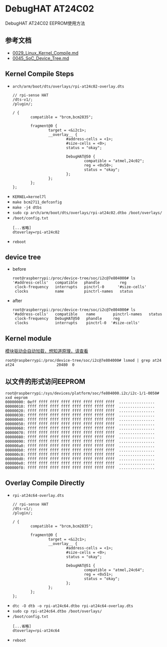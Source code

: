 # DebugHAT AT24C02

DebugHAT AT24C02 EEPROM使用方法

## 参考文档

* [0029_Linux_Kernel_Compile.md](0029_Linux_Kernel_Compile.md)
* [0045_SoC_Device_Tree.md](0045_SoC_Device_Tree.md)


## Kernel Compile Steps

* `arch/arm/boot/dts/overlays/rpi-at24c02-overlay.dts`
  ```dts
  // rpi-sense HAT
  /dts-v1/;
  /plugin/;
  
  / {
          compatible = "brcm,bcm2835";
  
          fragment@0 {
                  target = <&i2c1>;
                  __overlay__ {
                          #address-cells = <1>;
                          #size-cells = <0>;
                          status = "okay";
  
                          DebugHAT@50 {
                                  compatible = "atmel,24c02";
                                  reg = <0x50>;
                                  status = "okay";
                          };
                  };
          };
  };
  ```
* `KERNEL=kernel7l`
* `make bcm2711_defconfig`
* `make -j4 dtbs`
* `sudo cp arch/arm/boot/dts/overlays/rpi-at24c02.dtbo /boot/overlays/`
* `/boot/config.txt`
  ```
  [...省略]
  dtoverlay=rpi-at24c02
  ```
* `reboot`


## device tree

* before
  ```Console
  root@raspberrypi:/proc/device-tree/soc/i2c@7e804000# ls
  '#address-cells'   compatible   phandle         reg
   clock-frequency   interrupts   pinctrl-0      '#size-cells'
   clocks            name         pinctrl-names   status
  ```
* after
  ```Console
  root@raspberrypi:/proc/device-tree/soc/i2c@7e804000# ls
  '#address-cells'   compatible    name        pinctrl-names   status
   clock-frequency   DebugHAT@50   phandle     reg
   clocks            interrupts    pinctrl-0  '#size-cells'
  ```


## Kernel module

[模块驱动会自动加载，想知道原理，请查看](0046_USB_Camera_udev.md)

```Console
root@raspberrypi:/proc/device-tree/soc/i2c@7e804000# lsmod | grep at24
at24                   20480  0
```


## 以文件的形式访问EEPROM

```Console
root@raspberrypi:/sys/devices/platform/soc/fe804000.i2c/i2c-1/1-0050# xxd eeprom
00000000: 0eff ffff ffff ffff ffff ffff ffff ffff  ................
00000010: ffff ffff ffff ffff ffff ffff ffff ffff  ................
00000020: ffff ffff ffff ffff ffff ffff ffff ffff  ................
00000030: ffff ffff ffff ffff ffff ffff ffff ffff  ................
00000040: ffff ffff ffff ffff ffff ffff ffff ffff  ................
00000050: ffff ffff ffff ffff ffff ffff ffff ffff  ................
00000060: ffff ffff ffff ffff ffff ffff ffff ffff  ................
00000070: ffff ffff ffff ffff ffff ffff ffff ffff  ................
00000080: ffff ffff ffff ffff ffff ffff ffff ffff  ................
00000090: ffff ffff ffff ffff ffff ffff ffff ffff  ................
000000a0: ffff ffff ffff ffff ffff ffff ffff ffff  ................
000000b0: ffff ffff ffff ffff ffff ffff ffff ffff  ................
000000c0: ffff ffff ffff ffff ffff ffff ffff ffff  ................
000000d0: ffff ffff ffff ffff ffff ffff ffff ffff  ................
000000e0: ffff ffff ffff ffff ffff ffff ffff ffff  ................
000000f0: ffff ffff ffff ffff ffff ffff ffff ffff  ................
```

## Overlay Compile Directly

* `rpi-at24c64-overlay.dts`
  ```
  // rpi-sense HAT
  /dts-v1/;
  /plugin/;
  
  / {
          compatible = "brcm,bcm2835";
  
          fragment@0 {
                  target = <&i2c1>;
                  __overlay__ {
                          #address-cells = <1>;
                          #size-cells = <0>;
                          status = "okay";
  
                          DebugHAT@51 {
                                  compatible = "atmel,24c64";
                                  reg = <0x51>;
                                  status = "okay";
                          };
                  };
          };
  };
  ```
* `dtc -O dtb -o rpi-at24c64.dtbo rpi-at24c64-overlay.dts`
* `sudo cp rpi-at24c64.dtbo /boot/overlays/`
* `/boot/config.txt`
  ```
  [...省略]
  dtoverlay=rpi-at24c64
  ```
* `reboot`
